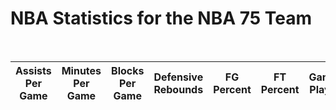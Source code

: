 <h1>NBA Statistics for the NBA 75 Team</h1>
<br>

<html>
<body>

<script>
  var requestOptions = {
    method: 'GET',
    redirect: 'follow'
  };

  fetch("https://tri3dev.duckdns.org/api/nbastats", requestOptions)
    .then(response => response.json())
    .then(data => {
      const table = document.getElementById("musicTable");
      const tbody = document.createElement("tbody");

      data.forEach(player => {
        const row = document.createElement("tr");

        // Iterate over each property and create a table cell (td) for it
        for (const key in player) {
          const cell = document.createElement("td");
          cell.innerText = player[key];
          row.appendChild(cell);
        }

        tbody.appendChild(row);
      });

      table.appendChild(tbody);
    })
    .catch(error => console.log('error', error));

  // Rest of the code...
</script>


  <table id="sportsTable">
    <thead>
        <tr>
            <!-- Column headers with onclick event to trigger sorting -->
            <th onclick="sortTable('assists per game')">Assists Per Game</th>
            <th onclick="sortTable('minutes per game')">Minutes Per Game</th>
            <th onclick="sortTable('blocks per game')">Blocks Per Game</th>
            <th onclick="sortTable('defensive rebounds')">Defensive Rebounds</th>
            <th onclick="sortTable('fg percent')">FG Percent</th>
            <th onclick="sortTable('ft percent')">FT Percent</th>
            <th onclick="sortTable('games played')">Games Played</th>
            <th onclick="sortTable('height (inches)')">Height (inches)</th>
            <th onclick="sortTable('name')">Name</th>
            <th onclick="sortTable('offensive rebounds')">Offensive Rebounds</th>
            <th onclick="sortTable('points per game')">Points Per Game</th>
            <th onclick="sortTable('steals per game')">Steals Per Game</th>
            <th onclick="sortTable('team')">Team</th>
            <th onclick="sortTable('three percent')">Three Percent</th>
            <th onclick="sortTable('weight (pounds)')">Weight (pounds)</th>
        </tr>
    </thead>
</table>

<script>
    // Function to sort the table based on the selected column
    function sortTable(columnName) {
        const table = document.getElementById('sportsTable');
        const rows = Array.from(table.tBodies[0].getElementsByTagName('tr'));
        const headerRow = table.getElementsByTagName('thead')[0].getElementsByTagName('tr')[0];
        const isAscending = !headerRow.classList.contains('asc');

        rows.sort((rowA, rowB) => {
            // Get the cell values of the selected column for comparison
            let cellA = rowA.querySelector(`td:nth-child(${getColumnIndex(columnName)})`).innerText;
            let cellB = rowB.querySelector(`td:nth-child(${getColumnIndex(columnName)})`).innerText;

            if (columnName.toLowerCase() === 'name' || columnName.toLowerCase() === 'team') {
                // Sort alphabetically if the column is "Name" or "Team"
                return isAscending ? cellA.localeCompare(cellB, undefined, { sensitivity: 'base' }) : cellB.localeCompare(cellA, undefined, { sensitivity: 'base' });
            }

            // Convert the cell values to numbers for the "Games Played" column
            if (columnName.toLowerCase() === 'games played') {
                cellA = parseInt(cellA);
                cellB = parseInt(cellB);
            }

            // Sort numerically for other columns
            return isAscending ? cellA - cellB : cellB - cellA;
        });

        rows.forEach(row => table.tBodies[0].appendChild(row));
        headerRow.classList.toggle('asc');
    }

    // Helper function to get the index of the selected column
    function getColumnIndex(columnName) {
        const table = document.getElementById('sportsTable');
        const headerRow = table.getElementsByTagName('thead')[0].getElementsByTagName('tr')[0];
        const headers = Array.from(headerRow.getElementsByTagName('th'));

        return headers.findIndex(header => header.innerText.toLowerCase() === columnName.toLowerCase()) + 1;
    }
</script>


<script>

const resultContainer = document.getElementById("result");
  // prepare URL's to allow easy switch from deployment and localhost
const url = "https://tri3dev.duckdns.org/api/nbastats"
const create_fetch = url + '/create';
const read_fetch = url + '/';
read_players();

function read_players() {
    // prepare fetch options
    const read_options = {
      method: 'GET', // *GET, POST, PUT, DELETE, etc.
      mode: 'cors', // no-cors, *cors, same-origin
      cache: 'default', // *default, no-cache, reload, force-cache, only-if-cached
      credentials: 'omit', // include, *same-origin, omit
      headers: {
        'Content-Type': 'application/json'
      },
    };     // fetch the data from API
    fetch(read_fetch, read_options)
      // response is a RESTful "promise" on any successful fetch
      .then(response => {
        // check for response errors
        if (response.status !== 200) {
            const errorMsg = 'Database read error: ' + response.status;
            console.log(errorMsg);
            const tr = document.createElement("tr");
            const td = document.createElement("td");
            td.innerHTML = errorMsg;
            tr.appendChild(td);
            return;
        }
        // valid response will have json data
        response.json().then(data => {
            console.log(data);
            for (let row in data) {
              console.log(data[row]);
              add_row(data[row]);
            }
        })
    })
      // catch fetch errors (ie ACCESS to server blocked)
    .catch(err => {
      console.error(err);
      const tr = document.createElement("tr");
      const td = document.createElement("td");
      td.innerHTML = err;
      tr.appendChild(td);
      resultContainer.appendChild(tr);
    });
  }

</script>

</body>
</html>